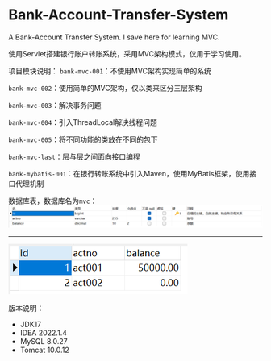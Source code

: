 # Bank-Account-Transfer-System
A Bank-Account Transfer System. I save here for learning MVC.

使用Servlet搭建银行账户转账系统，采用MVC架构模式，仅用于学习使用。

项目模块说明：
`bank-mvc-001`：不使用MVC架构实现简单的系统

`bank-mvc-002`：使用简单的MVC架构，仅以类来区分三层架构

`bank-mvc-003`：解决事务问题

`bank-mvc-004`：引入ThreadLocal解决线程问题

`bank-mvc-005`：将不同功能的类放在不同的包下

`bank-mvc-last`：层与层之间面向接口编程

`bank-mybatis-001`：在银行转账系统中引入Maven，使用MyBatis框架，使用接口代理机制



数据库表，数据库名为`mvc`：
![image-20240526234249873](README.assets/image-20240526234249873.png)

---

![image-20240527113946453](README.assets/image-20240527113946453.png)



版本说明：
* JDK17
* IDEA 2022.1.4
* MySQL 8.0.27
* Tomcat 10.0.12
